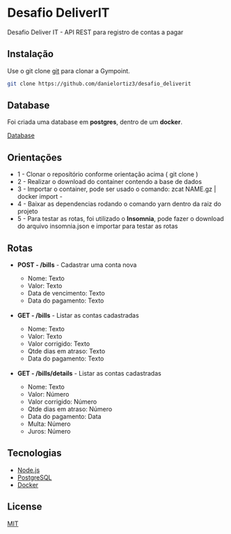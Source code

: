 # Desafio DeliverIT

<p>Desafio Deliver IT - API REST para registro de contas a pagar</>

## Instalação

Use o git clone [git](https://github.com/danielortiz3/desafio_deliverit/) para clonar a Gympoint.

```bash
git clone https://github.com/danielortiz3/desafio_deliverit
```
## Database ##
Foi criada uma database em <b>postgres</b>, dentro de um <b>docker</b>.

<a href="https://drive.google.com/file/d/17aEoQFCBWsR_olF6Cl5eA-N3s0pLhrKI/view?usp=sharing" rel="nofollow">Database</a>

## Orientações ##

<ul>
  <li>1 - Clonar o reposítório conforme orientação acima ( git clone )</li>
  <li>2 - Realizar o download do container contendo a base de dados</li>
  <li>3 - Importar o container, pode ser usado o comando:  zcat NAME.gz | docker import - <container_name></li>
  <li>4 - Baixar as dependencias rodando o comando yarn dentro da raiz do projeto</li>
  <li>5 - Para testar as rotas, foi utilizado o <b>Insomnia</b>, pode fazer o download do arquivo insomnia.json e importar para testar as rotas</li>
</ul>

<h2>Rotas</h2>
<ul>
  <li><b>POST - /bills</b> - Cadastrar uma conta nova</li>
    <ul>
      <li> Nome: Texto</li>
      <li> Valor: Texto</li>
      <li> Data de vencimento: Texto</li>
      <li> Data do pagamento: Texto</li>
    </ul>
    </br>
  <li><b>GET - /bills</b> - Listar as contas cadastradas</li>
    <ul>
      <li> Nome: Texto</li>
      <li> Valor: Texto</li>
      <li> Valor corrigido: Texto</li>
      <li> Qtde dias em atraso: Texto</li>
      <li> Data do pagamento: Texto</li>
    </ul>
    </br>
    <li><b>GET - /bills/details</b> - Listar as contas cadastradas</li>
    <ul>
      <li> Nome: Texto</li>
      <li> Valor: Número</li>
      <li> Valor corrigido: Número</li>
      <li> Qtde dias em atraso: Número</li>
      <li> Data do pagamento: Data</li>
      <li> Multa: Número</li>
      <li> Juros: Número</li>
    </ul>
</ul>

<h2>Tecnologias</h2>
<ul>
 <li><a href="https://nodejs.org/en/" rel="nofollow">Node.js</a></li>
 <li><a href="https://www.postgresql.org/about/" rel="nofollow">PostgreSQL</a></li>
 <li><a href="https://www.docker.com/" rel="nofollow">Docker</a></li>
</ul>

## License
[MIT](https://choosealicense.com/licenses/mit/)
